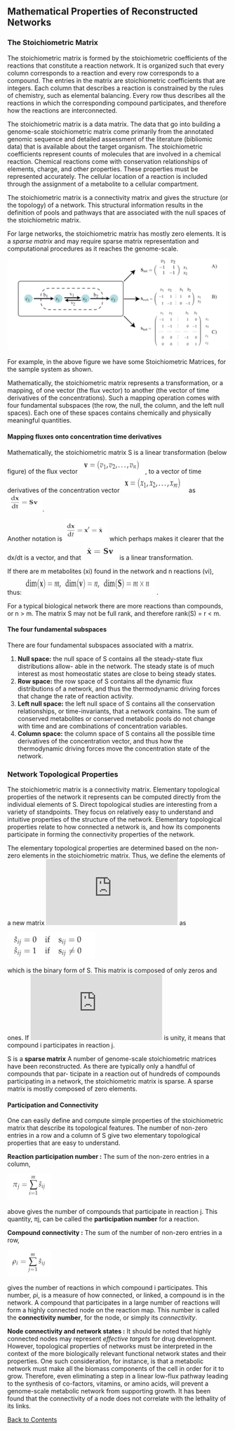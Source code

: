 ## Mathematical Properties of Reconstructed Networks

### The Stoichiometric Matrix

The stoichiometric matrix is formed by the stoichiometric coefficients of the reactions that constitute a reaction network. It is organized such that every column corresponds to a reaction and every row corresponds to a compound. The entries in the matrix are stoichiometric coefficients that are integers. Each column that describes a reaction is constrained by the rules of chemistry, such as elemental balancing. Every row thus describes all the reactions in which the corresponding compound participates, and therefore how the reactions are interconnected.

The stoichiometric matrix is a data matrix. The data that go into building a genome-scale stoichiometric matrix come primarily from the annotated genomic sequence and detailed assessment of the literature (bibliomic data) that is available about the target organism. The stoichiometric coefficients represent counts of molecules that are involved in a chemical reaction. Chemical reactions come with conservation relationships of elements, charge, and other properties. These properties must be represented accurately. The cellular location of a reaction is included through the assignment of a metabolite to a cellular compartment.

The stoichiometric matrix is a connectivity matrix and gives the structure (or the topology) of a network. This structural information results in the definition of pools and pathways that are associated with the null spaces of the stoichiometric matrix.

For large networks, the stoichiometric matrix has mostly zero elements. It is a *sparse matrix* and may require sparse matrix representation and computational procedures as it reaches the genome-scale.

![alt text](pics/3.1.png)

For example, in the above figure we have some  Stoichiometric Matrices, for the sample system as shown.

Mathematically, the stoichiometric matrix represents a transformation, or a mapping, of one vector (the flux vector) to another (the vector of time derivatives of the concentrations). Such a mapping operation comes with four fundamental subspaces (the row, the null, the column, and the left null spaces). Each one of these spaces contains chemically and physically meaningful quantities.

#### Mapping fluxes onto concentration time derivatives

Mathematically, the stoichiometric matrix S is a linear transformation (below figure) of the flux vector <img src="pics/3.2.png" width="150" height="40">, to a vector of time derivatives of the concentration vector <img src="pics/3.3.png" width="150" height="40"> as <img src="pics/3.4.png" width="80" height="40">.

Another notation is <img src="pics/3.5.png" width="100" height="50"> which perhaps makes it clearer that the dx/dt is a vector, and that <img src="pics/3.6.png" width="80" height="40">  is a linear transformation.

If there are m metabolites (xi) found in the network and n reactions (vi), thus:  <img src="pics/3.7.png" width="300" height="45"> .

For a typical biological network there are more reactions than compounds, or n > m.
The matrix S may not be full rank, and therefore rank(S) = r < m.

#### The four fundamental subspaces

There are four fundamental subspaces associated with a matrix.
1. **Null space:** the null space of S contains all the steady-state flux distributions allow- able in the network. The steady state is of much interest as most homeostatic states are close to being steady states.
2. **Row space:** the row space of S contains all the dynamic flux distributions of a network, and thus the thermodynamic driving forces that change the rate of reaction activity.
3. **Left null space:** the left null space of S contains all the conservation relationships, or time-invariants, that a network contains. The sum of conserved metabolites or conserved metabolic pools do not change with time and are combinations of concentration variables.
4. **Column space:** the column space of S contains all the possible time derivatives of the concentration vector, and thus how the thermodynamic driving forces move the concentration state of the network.

### Network Topological Properties

The stoichiometric matrix is a connectivity matrix. Elementary topological properties of the network it represents can be computed directly from the individual elements of S. Direct topological studies are interesting from a variety of standpoints. They focus on relatively easy to understand and intuitive properties of the structure of the network. Elementary topological properties relate to how connected a network is, and how its components participate in forming the connectivity properties of the network.

The elementary topological properties are determined based on the non-zero elements
in the stoichiometric matrix. Thus, we define the elements of a new matrix ![](http://latex.codecogs.com/gif.latex?%5Chat%7BS%7D) as

<img src="pics/3.8.png" width="200" height="60">

which is the binary form of S. This matrix is composed of only zeros and ones. If ![](http://latex.codecogs.com/gif.latex?%5Chat%7BS%7D_%7Bij%7D) is unity, it means that compound i participates in reaction j.

S is a **sparse matrix** A number of genome-scale stoichiometric matrices have been reconstructed. As there are typically only a handful of compounds that par- ticipate in a reaction out of hundreds of compounds participating in a network, the stoichiometric matrix is sparse. A sparse matrix is mostly composed of zero elements.

#### Participation and Connectivity
One can easily define and compute simple properties of the stoichiometric matrix that describe its topological features. The number of non-zero entries in a row and a column of S give two elementary topological properties that are easy to understand.

**Reaction participation number :** The sum of the non-zero entries in a column,

<img src="pics/3.9.png" width="100" height="60">

above gives the number of compounds that participate in reaction j. This quantity, πj, can be called the **participation number** for a reaction.

**Compound connectivity :** The sum of the number of non-zero entries in a row,

<img src="pics/3.10.png" width="100" height="60">

gives the number of reactions in which compound i participates. This number, ρi, is a measure of how connected, or linked, a compound is in the network. A compound that participates in a large number of reactions will form a highly connected node on the reaction map. This number is called the **connectivity number**, for the node, or simply its *connectivity*.


**Node connectivity and network states :** It should be noted that highly connected nodes may represent *effective targets* for drug development. However, topological properties of networks must be interpreted in the context of the more biologically relevant functional network states and their properties. One such consideration, for instance, is that a metabolic network must make all the biomass components of the cell in order for it to grow. Therefore, even eliminating a step in a linear low-flux pathway leading to the synthesis of co-factors, vitamins, or amino acids, will prevent a genome-scale metabolic network from supporting growth. It has been found that the connectivity of a node does not correlate with the lethality of its links.


[Back to Contents](../README.md)
